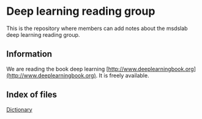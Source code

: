 # Deep learning reading group
This is the repository where members can add notes about the msdslab deep learning reading group. 

## Information
We are reading the book deep learning [http://www.deeplearningbook.org](http://www.deeplearningbook.org). It is freely available.

## Index of files
[Dictionary](dictionary.md)
